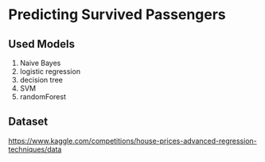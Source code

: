 # Predicting Survived Passengers
## Used Models
<ol>
  <li>Naive Bayes</li>
  <li>logistic regression</li>
  <li>decision tree</li>
  <li>SVM</li>
  <li>randomForest</li>
</ol>

## Dataset
https://www.kaggle.com/competitions/house-prices-advanced-regression-techniques/data
